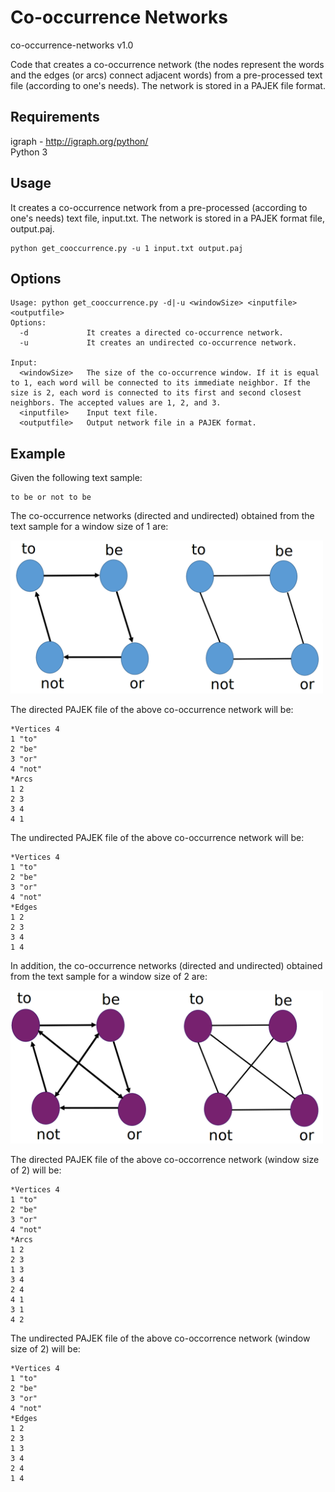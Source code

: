 # Co-occurrence Networks
co-occurrence-networks v1.0

Code that creates a co-occurrence network (the nodes represent the words and the edges (or arcs) connect adjacent words) from a pre-processed text file (according to one's needs). The network is stored in a PAJEK file format.

## Requirements

igraph - http://igraph.org/python/  
Python 3

## Usage

It creates a co-occurrence network from a pre-processed (according to one's needs) text file, input.txt. The network is stored in a PAJEK format file, output.paj.

```
python get_cooccurrence.py -u 1 input.txt output.paj
```

## Options

```
Usage: python get_cooccurrence.py -d|-u <windowSize> <inputfile> <outputfile>
Options:
  -d             It creates a directed co-occurrence network.
  -u             It creates an undirected co-occurrence network.

Input:
  <windowSize>   The size of the co-occurrence window. If it is equal to 1, each word will be connected to its immediate neighbor. If the size is 2, each word is connected to its first and second closest neighbors. The accepted values are 1, 2, and 3.
  <inputfile>    Input text file.
  <outputfile>   Output network file in a PAJEK format. 

```

## Example

Given the following text sample:

```
to be or not to be

```

The co-occurrence networks (directed and undirected) obtained from the text sample for a window size of 1 are:

<img src="co-occurrence.png" width="500">

The directed PAJEK file of the above co-occurrence network will be:

```
*Vertices 4
1 "to"
2 "be"
3 "or"
4 "not"
*Arcs
1 2
2 3
3 4
4 1

```

The undirected PAJEK file of the above co-occurrence network will be:

```
*Vertices 4
1 "to"
2 "be"
3 "or"
4 "not"
*Edges
1 2
2 3
3 4
1 4
```

In addition, the co-occurrence networks (directed and undirected) obtained from the text sample for a window size of 2 are:

<img src="extended-co-occurrence.png" width="500">

The directed PAJEK file of the above co-occorrence network (window size of 2) will be:

```
*Vertices 4
1 "to"
2 "be"
3 "or"
4 "not"
*Arcs
1 2
2 3
1 3
3 4
2 4
4 1
3 1
4 2
```

The undirected PAJEK file of the above co-occorrence network (window size of 2) will be:

```
*Vertices 4
1 "to"
2 "be"
3 "or"
4 "not"
*Edges
1 2
2 3
1 3
3 4
2 4
1 4
```